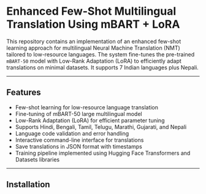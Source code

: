 # Enhanced Few-Shot Multilingual Translation Using mBART + LoRA

This repository contains an implementation of an enhanced few-shot learning approach for multilingual Neural Machine Translation (NMT) tailored to low-resource languages. The system fine-tunes the pre-trained `mBART-50` model with Low-Rank Adaptation (LoRA) to efficiently adapt translations on minimal datasets. It supports 7 Indian languages plus Nepali.

---

## Features

- Few-shot learning for low-resource language translation
- Fine-tuning of mBART-50 large multilingual model
- Low-Rank Adaptation (LoRA) for efficient parameter tuning
- Supports Hindi, Bengali, Tamil, Telugu, Marathi, Gujarati, and Nepali
- Language code validation and error handling
- Interactive command-line interface for translations
- Save translations in JSON format with timestamps
- Training pipeline implemented using Hugging Face Transformers and Datasets libraries

---

## Installation

